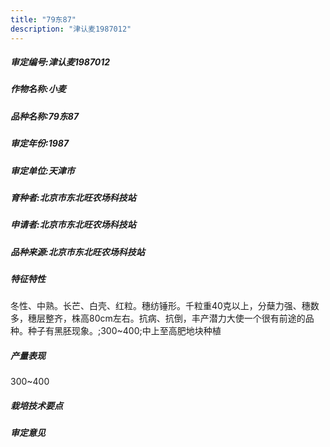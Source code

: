 ```yaml
---
title: "79东87"
description: "津认麦1987012"
---
```

##### 审定编号:津认麦1987012

##### 作物名称:小麦

##### 品种名称:79东87

##### 审定年份:1987

##### 审定单位:天津市

##### 育种者:北京市东北旺农场科技站

##### 申请者:北京市东北旺农场科技站

##### 品种来源:北京市东北旺农场科技站

##### 特征特性
冬性、中熟。长芒、白壳、红粒。穗纺锤形。千粒重40克以上，分蘖力强、穗数多，穗层整齐，株高80cm左右。抗病、抗倒，丰产潜力大使一个很有前途的品种。种子有黑胚现象。;300~400;中上至高肥地块种植

##### 产量表现
300~400

##### 栽培技术要点


##### 审定意见

